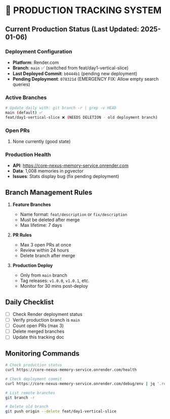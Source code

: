 # 🚀 PRODUCTION TRACKING SYSTEM

## Current Production Status (Last Updated: 2025-01-06)

### Deployment Configuration
- **Platform**: Render.com
- **Branch**: `main` ✅ (switched from feat/day1-vertical-slice)
- **Last Deployed Commit**: `b0444b1` (pending new deployment)
- **Pending Deployment**: `078321d` (EMERGENCY FIX: Allow empty search queries)

### Active Branches
```bash
# Update daily with: git branch -r | grep -v HEAD
main (default) ✅
feat/day1-vertical-slice ❌ (NEEDS DELETION - old deployment branch)
```

### Open PRs
1. None currently (good state)

### Production Health
- **API**: https://core-nexus-memory-service.onrender.com
- **Data**: 1,008 memories in pgvector
- **Issues**: Stats display bug (fix pending deployment)

## Branch Management Rules

1. **Feature Branches**
   - Name format: `feat/description` or `fix/description`
   - Must be deleted after merge
   - Max lifetime: 7 days

2. **PR Rules**
   - Max 3 open PRs at once
   - Review within 24 hours
   - Delete branch after merge

3. **Production Deploy**
   - Only from `main` branch
   - Tag releases: `v1.0.0`, `v1.0.1`, etc.
   - Monitor for 30 mins post-deploy

## Daily Checklist

- [ ] Check Render deployment status
- [ ] Verify production branch is `main`
- [ ] Count open PRs (max 3)
- [ ] Delete merged branches
- [ ] Update this tracking doc

## Monitoring Commands

```bash
# Check production status
curl https://core-nexus-memory-service.onrender.com/health

# Check deployment commit
curl https://core-nexus-memory-service.onrender.com/debug/env | jq '.render.RENDER_GIT_COMMIT'

# List remote branches
git branch -r

# Delete old branch
git push origin --delete feat/day1-vertical-slice
```